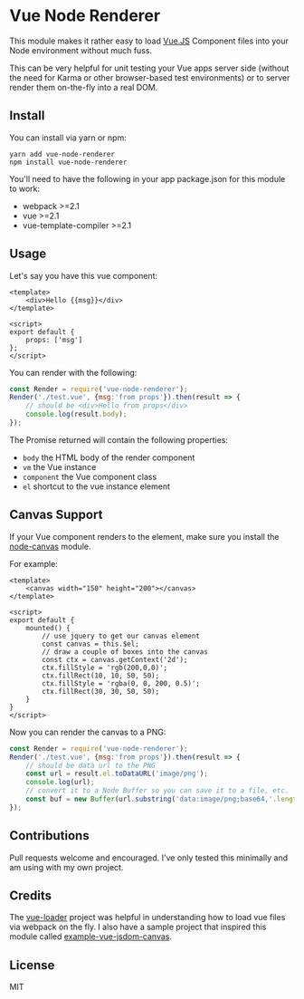 # Vue Node Renderer

This module makes it rather easy to load [Vue.JS](https://vuejs.org) Component files into your Node environment without much fuss.

This can be very helpful for unit testing your Vue apps server side (without the need for Karma or other browser-based test environments) or to server render them on-the-fly into a real DOM.

## Install

You can install via yarn or npm:

	yarn add vue-node-renderer
	npm install vue-node-renderer

You'll need to have the following in your app package.json for this module to work:

- webpack >=2.1
- vue >=2.1
- vue-template-compiler >=2.1

## Usage

Let's say you have this vue component:

```
<template>
	<div>Hello {{msg}}</div>
</template>

<script>
export default {
	props: ['msg']
};
</script>
```

You can render with the following:

```javascript
const Render = require('vue-node-renderer');
Render('./test.vue', {msg:'from props'}).then(result => {
	// should be <div>Hello from props</div>
	console.log(result.body);
});
```

The Promise returned will contain the following properties:

- `body` the HTML body of the render component
- `vm` the Vue instance
- `component` the Vue component class
- `el` shortcut to the vue instance element

## Canvas Support

If your Vue component renders to the <canvas> element, make sure you install the [node-canvas](https://github.com/Automattic/node-canvas) module.

For example:

```
<template>
	<canvas width="150" height="200"></canvas>
</template>

<script>
export default {
	mounted() {
		// use jquery to get our canvas element
		const canvas = this.$el;
		// draw a couple of boxes into the canvas
		const ctx = canvas.getContext('2d');
		ctx.fillStyle = 'rgb(200,0,0)';
		ctx.fillRect(10, 10, 50, 50);
		ctx.fillStyle = 'rgba(0, 0, 200, 0.5)';
		ctx.fillRect(30, 30, 50, 50);
	}
}
</script>
```

Now you can render the canvas to a PNG:

```javascript
const Render = require('vue-node-renderer');
Render('./test.vue', {msg:'from props'}).then(result => {
	// should be data url to the PNG
	const url = result.el.toDataURL('image/png');
	console.log(url);
	// convert it to a Node Buffer so you can save it to a file, etc.
	const buf = new Buffer(url.substring('data:image/png;base64,'.length), 'base64');
});
```

## Contributions

Pull requests welcome and encouraged. I've only tested this minimally and am using with my own project.

## Credits

The [vue-loader](https://vue-loader.vuejs.org) project was helpful in understanding how to load vue files via webpack on the fly.  I also have a sample project that inspired this module called [example-vue-jsdom-canvas](https://github.com/jhaynie/example-vue-jsdom-canvas).

## License

MIT
